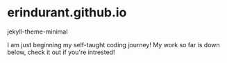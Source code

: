 # erindurant.github.io
<theme> jekyll-theme-minimal </theme>
<title>Erin Durant's Homepage</title>
<description>I am just beginning my self-taught coding journey! My work so far is down below, check it out if you're intrested!</description>
